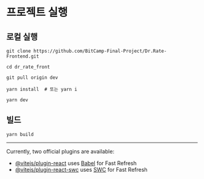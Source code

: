 # 프로젝트 실행
## 로컬 실행
`git clone https://github.com/BitCamp-Final-Project/Dr.Rate-Frontend.git`

`cd dr_rate_front`

`git pull origin dev`

`yarn install  # 또는 yarn i`

`yarn dev`



## 빌드
`yarn build`

---

Currently, two official plugins are available:

- [@vitejs/plugin-react](https://github.com/vitejs/vite-plugin-react/blob/main/packages/plugin-react/README.md) uses [Babel](https://babeljs.io/) for Fast Refresh
- [@vitejs/plugin-react-swc](https://github.com/vitejs/vite-plugin-react-swc) uses [SWC](https://swc.rs/) for Fast Refresh
